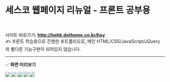 # 세스코 웹페이지 리뉴얼 - 프론트 공부용
<br>

사이트 바로가기: <b> http://hohk.dothome.co.kr/hsy </b> <br>
✍ 프론트 학습용으로 진행한 포트폴리오로, 메인 HTML/CSS/JavaScript/JQuery 외 별다른 기능구현이 되어있지 않습니다.<br>

---
✅ <b>화면 미리보기<b><br> 

<img src="http://hohk.dothome.co.kr/load/data/kt180401/166838472698547200.jpg">
<img src="http://hohk.dothome.co.kr/load/data/kt180401/166838473207181696.jpg">
<img src="http://hohk.dothome.co.kr/load/data/kt180401/166838473709600512.jpg">
<img src="http://hohk.dothome.co.kr/load/data/kt180401/166838474152164288.jpg">
<img src="http://hohk.dothome.co.kr/load/data/kt180401/166838476791683008.jpg">
